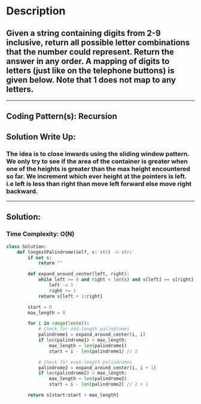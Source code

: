 # Description
## Given a string containing digits from 2-9 inclusive, return all possible letter combinations that the number could represent. Return the answer in any order. A mapping of digits to letters (just like on the telephone buttons) is given below. Note that 1 does not map to any letters.
---
## Coding Pattern(s): Recursion
## Solution Write Up:
### The idea is to close inwards using the sliding window pattern. We only try to see if the area of the container is greater when one of the heights is greater than the max height encountered so far. We increment which ever height at the pointers is left. i.e left is less than right than move left forward else move right backward.
---
## Solution:
### Time Complexity: O(N)

```python
class Solution:
    def longestPalindrome(self, s: str) -> str:
        if not s:
            return ""

        def expand_around_center(left, right):
            while left >= 0 and right < len(s) and s[left] == s[right]:
                left -= 1
                right += 1
            return s[left + 1:right]

        start = 0
        max_length = 0

        for i in range(len(s)):
            # Check for odd-length palindromes
            palindrome1 = expand_around_center(i, i)
            if len(palindrome1) > max_length:
                max_length = len(palindrome1)
                start = i - len(palindrome1) // 2

            # Check for even-length palindromes
            palindrome2 = expand_around_center(i, i + 1)
            if len(palindrome2) > max_length:
                max_length = len(palindrome2)
                start = i - len(palindrome2) // 2 + 1

        return s[start:start + max_length]
```
